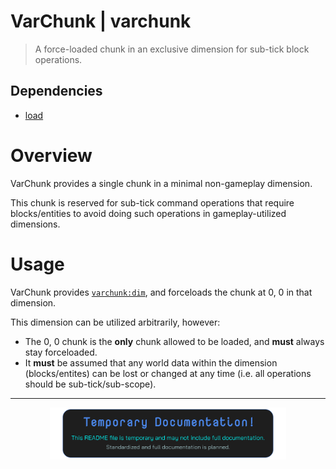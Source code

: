 
# VarChunk | varchunk
> A force-loaded chunk in an exclusive dimension for sub-tick block operations.

## Dependencies
- [load](https://github.com/sixslime/load)

# Overview
VarChunk provides a single chunk in a minimal non-gameplay dimension.

This chunk is reserved for sub-tick command operations that require blocks/entities to avoid doing such operations in gameplay-utilized dimensions.

# Usage
VarChunk provides [`varchunk:dim`](data/varchunk/dimension/dim.json), and forceloads the chunk at 0, 0 in that dimension.

This dimension can be utilized arbitrarily, however:
- The 0, 0 chunk is the **only** chunk allowed to be loaded, and **must** always stay forceloaded.
- It **must** be assumed that any world data within the dimension (blocks/entites) can be lost or changed at any time (i.e. all operations should be sub-tick/sub-scope).

___

<p align="center">
  <img src="https://raw.githubusercontent.com/sixslime/sixslime.github.io/refs/heads/main/info/logos/temporary_documentation.svg" width="75%" alt="Temporary Documentation Tag"/>
</p>
